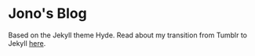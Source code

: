 # Jono's Blog

Based on the Jekyll theme Hyde. Read about my transition from Tumblr to Jekyll [here](https://jono.tech/2017/01/29/migrating-my-blog/).
